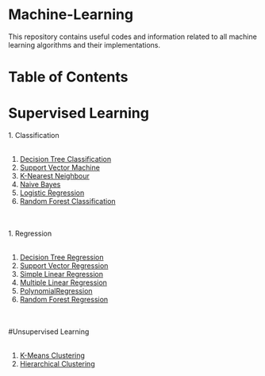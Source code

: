 # Machine-Learning
This repository contains useful codes and information related to all machine learning algorithms and their implementations.
# Table of Contents
# Supervised Learning

</h2> 1. Classification</h2>
<br> </br>
<ol>
<li><a href="#">Decision Tree Classification</a></li>
<li><a href="#">Support Vector Machine</a></li>
<li><a href="#">K-Nearest Neighbour</a></li>
<li><a href="#">Naive Bayes</a></li>
<li><a href="#">Logistic Regression</a></li>
<li><a href="#">Random Forest Classification</a></li>
</ol>
<br></br>
</h2> 1. Regression</h2>
<br> </br>
<ol>
<li><a href="#">Decision Tree Regression</a></li>
<li><a href="#">Support Vector Regression</a></li>
<li><a href="#">Simple Linear Regression</a></li>
<li><a href="#">Multiple Linear Regression</a></li>
<li><a href="#">PolynomialRegression</a></li>
<li><a href="#">Random Forest Regression</a></li>
</ol>
<br></br>
#Unsupervised Learning
<br> </br>
<ol>
<li><a href="#">K-Means Clustering</a></li>
<li><a href="#">Hierarchical Clustering</a></li>
</ol>
